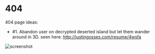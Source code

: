 # 404
404 page ideas:
  - #1. Abandon user on decrypted deserted island but let them wander around in 3D.
seen here: http://justingosses.com/resume/4wsfa

![screenshot](/images/screenShot.png)
